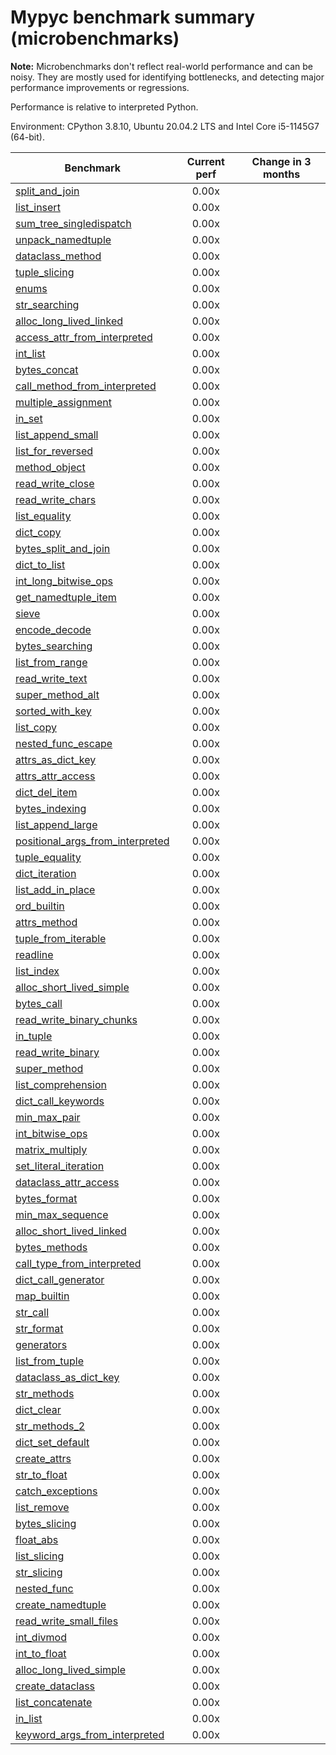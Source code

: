 # Mypyc benchmark summary (microbenchmarks)

**Note:** Microbenchmarks don't reflect real-world performance and can be noisy.
           They are mostly used for identifying bottlenecks, and detecting major performance
           improvements or regressions.

Performance is relative to interpreted Python.

Environment: CPython 3.8.10, Ubuntu 20.04.2 LTS and Intel Core i5-1145G7 (64-bit).

| Benchmark | Current perf | Change in 3 months |
| --- | :---: | :---: |
| [split_and_join](benchmarks/split_and_join.md) | 0.00x |  |
| [list_insert](benchmarks/list_insert.md) | 0.00x |  |
| [sum_tree_singledispatch](benchmarks/sum_tree_singledispatch.md) | 0.00x |  |
| [unpack_namedtuple](benchmarks/unpack_namedtuple.md) | 0.00x |  |
| [dataclass_method](benchmarks/dataclass_method.md) | 0.00x |  |
| [tuple_slicing](benchmarks/tuple_slicing.md) | 0.00x |  |
| [enums](benchmarks/enums.md) | 0.00x |  |
| [str_searching](benchmarks/str_searching.md) | 0.00x |  |
| [alloc_long_lived_linked](benchmarks/alloc_long_lived_linked.md) | 0.00x |  |
| [access_attr_from_interpreted](benchmarks/access_attr_from_interpreted.md) | 0.00x |  |
| [int_list](benchmarks/int_list.md) | 0.00x |  |
| [bytes_concat](benchmarks/bytes_concat.md) | 0.00x |  |
| [call_method_from_interpreted](benchmarks/call_method_from_interpreted.md) | 0.00x |  |
| [multiple_assignment](benchmarks/multiple_assignment.md) | 0.00x |  |
| [in_set](benchmarks/in_set.md) | 0.00x |  |
| [list_append_small](benchmarks/list_append_small.md) | 0.00x |  |
| [list_for_reversed](benchmarks/list_for_reversed.md) | 0.00x |  |
| [method_object](benchmarks/method_object.md) | 0.00x |  |
| [read_write_close](benchmarks/read_write_close.md) | 0.00x |  |
| [read_write_chars](benchmarks/read_write_chars.md) | 0.00x |  |
| [list_equality](benchmarks/list_equality.md) | 0.00x |  |
| [dict_copy](benchmarks/dict_copy.md) | 0.00x |  |
| [bytes_split_and_join](benchmarks/bytes_split_and_join.md) | 0.00x |  |
| [dict_to_list](benchmarks/dict_to_list.md) | 0.00x |  |
| [int_long_bitwise_ops](benchmarks/int_long_bitwise_ops.md) | 0.00x |  |
| [get_namedtuple_item](benchmarks/get_namedtuple_item.md) | 0.00x |  |
| [sieve](benchmarks/sieve.md) | 0.00x |  |
| [encode_decode](benchmarks/encode_decode.md) | 0.00x |  |
| [bytes_searching](benchmarks/bytes_searching.md) | 0.00x |  |
| [list_from_range](benchmarks/list_from_range.md) | 0.00x |  |
| [read_write_text](benchmarks/read_write_text.md) | 0.00x |  |
| [super_method_alt](benchmarks/super_method_alt.md) | 0.00x |  |
| [sorted_with_key](benchmarks/sorted_with_key.md) | 0.00x |  |
| [list_copy](benchmarks/list_copy.md) | 0.00x |  |
| [nested_func_escape](benchmarks/nested_func_escape.md) | 0.00x |  |
| [attrs_as_dict_key](benchmarks/attrs_as_dict_key.md) | 0.00x |  |
| [attrs_attr_access](benchmarks/attrs_attr_access.md) | 0.00x |  |
| [dict_del_item](benchmarks/dict_del_item.md) | 0.00x |  |
| [bytes_indexing](benchmarks/bytes_indexing.md) | 0.00x |  |
| [list_append_large](benchmarks/list_append_large.md) | 0.00x |  |
| [positional_args_from_interpreted](benchmarks/positional_args_from_interpreted.md) | 0.00x |  |
| [tuple_equality](benchmarks/tuple_equality.md) | 0.00x |  |
| [dict_iteration](benchmarks/dict_iteration.md) | 0.00x |  |
| [list_add_in_place](benchmarks/list_add_in_place.md) | 0.00x |  |
| [ord_builtin](benchmarks/ord_builtin.md) | 0.00x |  |
| [attrs_method](benchmarks/attrs_method.md) | 0.00x |  |
| [tuple_from_iterable](benchmarks/tuple_from_iterable.md) | 0.00x |  |
| [readline](benchmarks/readline.md) | 0.00x |  |
| [list_index](benchmarks/list_index.md) | 0.00x |  |
| [alloc_short_lived_simple](benchmarks/alloc_short_lived_simple.md) | 0.00x |  |
| [bytes_call](benchmarks/bytes_call.md) | 0.00x |  |
| [read_write_binary_chunks](benchmarks/read_write_binary_chunks.md) | 0.00x |  |
| [in_tuple](benchmarks/in_tuple.md) | 0.00x |  |
| [read_write_binary](benchmarks/read_write_binary.md) | 0.00x |  |
| [super_method](benchmarks/super_method.md) | 0.00x |  |
| [list_comprehension](benchmarks/list_comprehension.md) | 0.00x |  |
| [dict_call_keywords](benchmarks/dict_call_keywords.md) | 0.00x |  |
| [min_max_pair](benchmarks/min_max_pair.md) | 0.00x |  |
| [int_bitwise_ops](benchmarks/int_bitwise_ops.md) | 0.00x |  |
| [matrix_multiply](benchmarks/matrix_multiply.md) | 0.00x |  |
| [set_literal_iteration](benchmarks/set_literal_iteration.md) | 0.00x |  |
| [dataclass_attr_access](benchmarks/dataclass_attr_access.md) | 0.00x |  |
| [bytes_format](benchmarks/bytes_format.md) | 0.00x |  |
| [min_max_sequence](benchmarks/min_max_sequence.md) | 0.00x |  |
| [alloc_short_lived_linked](benchmarks/alloc_short_lived_linked.md) | 0.00x |  |
| [bytes_methods](benchmarks/bytes_methods.md) | 0.00x |  |
| [call_type_from_interpreted](benchmarks/call_type_from_interpreted.md) | 0.00x |  |
| [dict_call_generator](benchmarks/dict_call_generator.md) | 0.00x |  |
| [map_builtin](benchmarks/map_builtin.md) | 0.00x |  |
| [str_call](benchmarks/str_call.md) | 0.00x |  |
| [str_format](benchmarks/str_format.md) | 0.00x |  |
| [generators](benchmarks/generators.md) | 0.00x |  |
| [list_from_tuple](benchmarks/list_from_tuple.md) | 0.00x |  |
| [dataclass_as_dict_key](benchmarks/dataclass_as_dict_key.md) | 0.00x |  |
| [str_methods](benchmarks/str_methods.md) | 0.00x |  |
| [dict_clear](benchmarks/dict_clear.md) | 0.00x |  |
| [str_methods_2](benchmarks/str_methods_2.md) | 0.00x |  |
| [dict_set_default](benchmarks/dict_set_default.md) | 0.00x |  |
| [create_attrs](benchmarks/create_attrs.md) | 0.00x |  |
| [str_to_float](benchmarks/str_to_float.md) | 0.00x |  |
| [catch_exceptions](benchmarks/catch_exceptions.md) | 0.00x |  |
| [list_remove](benchmarks/list_remove.md) | 0.00x |  |
| [bytes_slicing](benchmarks/bytes_slicing.md) | 0.00x |  |
| [float_abs](benchmarks/float_abs.md) | 0.00x |  |
| [list_slicing](benchmarks/list_slicing.md) | 0.00x |  |
| [str_slicing](benchmarks/str_slicing.md) | 0.00x |  |
| [nested_func](benchmarks/nested_func.md) | 0.00x |  |
| [create_namedtuple](benchmarks/create_namedtuple.md) | 0.00x |  |
| [read_write_small_files](benchmarks/read_write_small_files.md) | 0.00x |  |
| [int_divmod](benchmarks/int_divmod.md) | 0.00x |  |
| [int_to_float](benchmarks/int_to_float.md) | 0.00x |  |
| [alloc_long_lived_simple](benchmarks/alloc_long_lived_simple.md) | 0.00x |  |
| [create_dataclass](benchmarks/create_dataclass.md) | 0.00x |  |
| [list_concatenate](benchmarks/list_concatenate.md) | 0.00x |  |
| [in_list](benchmarks/in_list.md) | 0.00x |  |
| [keyword_args_from_interpreted](benchmarks/keyword_args_from_interpreted.md) | 0.00x |  |
